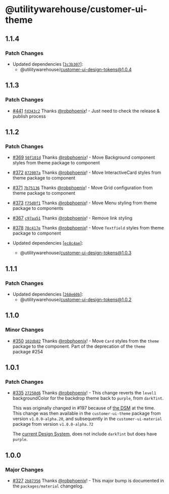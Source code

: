 # @utilitywarehouse/customer-ui-theme

## 1.1.4

### Patch Changes

- Updated dependencies [[`3c3b307`](https://github.com/utilitywarehouse/customer-web-ui/commit/3c3b307e218de21acf6d301602f34d7d422bfca2)]:
  - @utilitywarehouse/customer-ui-design-tokens@1.0.4

## 1.1.3

### Patch Changes

- [#441](https://github.com/utilitywarehouse/customer-ui/pull/441) [`fd343c2`](https://github.com/utilitywarehouse/customer-ui/commit/fd343c2cef3403d766e427c93741bad40e3f739b) Thanks [@robphoenix](https://github.com/robphoenix)! - Just need to check the release & publish process

## 1.1.2

### Patch Changes

- [#369](https://github.com/utilitywarehouse/customer-ui/pull/369) [`50f101d`](https://github.com/utilitywarehouse/customer-ui/commit/50f101d7bd62bf83f6ecdff35c4cc7c8fa04b40d) Thanks [@robphoenix](https://github.com/robphoenix)! - Move Background component styles from theme package to component

* [#372](https://github.com/utilitywarehouse/customer-ui/pull/372) [`872007a`](https://github.com/utilitywarehouse/customer-ui/commit/872007aabf7604182966a825674571fe9fb705ae) Thanks [@robphoenix](https://github.com/robphoenix)! - Move InteractiveCard styles from theme package to component

- [#371](https://github.com/utilitywarehouse/customer-ui/pull/371) [`7b75136`](https://github.com/utilitywarehouse/customer-ui/commit/7b751364dcd929e5a64ecf6f81b41a0f3a28aa3c) Thanks [@robphoenix](https://github.com/robphoenix)! - Move Grid configuration from theme package to component

* [#373](https://github.com/utilitywarehouse/customer-ui/pull/373) [`f75d0f1`](https://github.com/utilitywarehouse/customer-ui/commit/f75d0f11870de4491a1d105c301cf192701ff19b) Thanks [@robphoenix](https://github.com/robphoenix)! - Move Menu styling from theme package to components

- [#367](https://github.com/utilitywarehouse/customer-ui/pull/367) [`c97aa51`](https://github.com/utilitywarehouse/customer-ui/commit/c97aa519052816d6818b1f055a2669c1d5814436) Thanks [@robphoenix](https://github.com/robphoenix)! - Remove link styling

* [#378](https://github.com/utilitywarehouse/customer-ui/pull/378) [`78c417e`](https://github.com/utilitywarehouse/customer-ui/commit/78c417e35fc0e6727217389354c8351f4b307648) Thanks [@robphoenix](https://github.com/robphoenix)! - Move `Textfield` styles from theme package to component

* Updated dependencies [[`ec8c4ae`](https://github.com/utilitywarehouse/customer-ui/commit/ec8c4ae8447adc127f4eb3a643c936f2f937f7ff)]:
  - @utilitywarehouse/customer-ui-design-tokens@1.0.3

## 1.1.1

### Patch Changes

- Updated dependencies [[`268e60b`](https://github.com/utilitywarehouse/customer-ui/commit/268e60b09d85c1d08d64bf85d538c8119bdda812)]:
  - @utilitywarehouse/customer-ui-design-tokens@1.0.2

## 1.1.0

### Minor Changes

- [#350](https://github.com/utilitywarehouse/customer-ui/pull/350) [`102db82`](https://github.com/utilitywarehouse/customer-ui/commit/102db82f38482e8389c82518d534aa9e68be0b42) Thanks [@robphoenix](https://github.com/robphoenix)! - Move `Card` styles from the `theme` package to the component. Part of the deprecation of the `theme` package #254

## 1.0.1

### Patch Changes

- [#335](https://github.com/utilitywarehouse/customer-ui/pull/335) [`27250d6`](https://github.com/utilitywarehouse/customer-ui/commit/27250d6c0ec74aaf4f10bd53498d028b5e31b666) Thanks [@robphoenix](https://github.com/robphoenix)! - This change reverts the `level1` backgroundColor for the backdrop theme back to `purple`, from `darkTint`.

  This was originally changed in #197 because of [the DSM](https://utilitywarehouse.invisionapp.com/dsm/utilitywarehouse/web-beta/nav/5fa7cb708c012000183622c4/folder/6086ce784353602d543228dc?mode=preview) at the time.
  This change was then available in the `customer-ui-theme` package from version
  `v1.0.0-alpha.20`, and subsequently in the `customer-ui-material` package from
  version `v1.0.0-alpha.72`

  The [current Design System](https://www.figma.com/file/R3NKpDsHVjcFt9vXqReoKZ/UW-Foundation?node-id=649%3A2),
  does not include `darkTint` but does have `purple`.

## 1.0.0

### Major Changes

- [#327](https://github.com/utilitywarehouse/customer-ui/pull/327) [`2b87356`](https://github.com/utilitywarehouse/customer-ui/commit/2b87356a83940c372e528f590b61fc800bc47a3c) Thanks [@robphoenix](https://github.com/robphoenix)! - This major bump is documented in the `packages/material` changelog.
